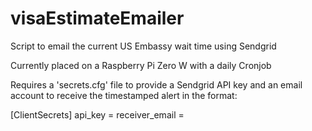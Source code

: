 # visaEstimateEmailer
Script to email the current US Embassy wait time using Sendgrid

Currently placed on a Raspberry Pi Zero W with a daily Cronjob

Requires a 'secrets.cfg' file to provide a Sendgrid API key and an email account to receive the timestamped alert in the format:

[ClientSecrets]
api_key = <Your Sendgrid API key>
receiver_email = <Your email address>

